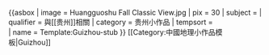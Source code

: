 {{asbox
| image     = Huangguoshu Fall Classic View.jpg
| pix       = 30
| subject   = 
| qualifier = 與[[贵州]]相關
| category  = 贵州小作品
| tempsort  =  
| name      = Template:Guizhou-stub
}}<noinclude>
[[Category:中國地理小作品模板|Guizhou]]
</noinclude>